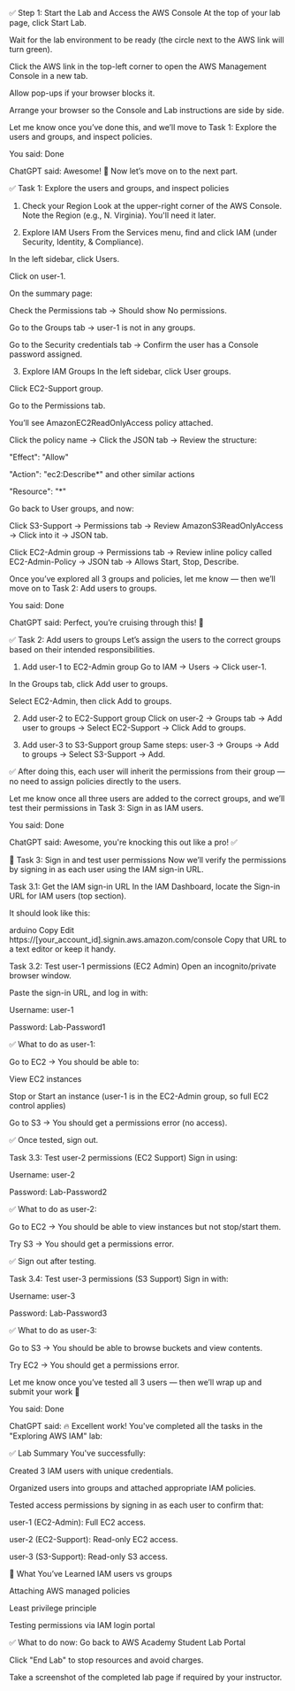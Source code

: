 ✅ Step 1: Start the Lab and Access the AWS Console
At the top of your lab page, click Start Lab.

Wait for the lab environment to be ready (the circle next to the AWS link will turn green).

Click the AWS link in the top-left corner to open the AWS Management Console in a new tab.

Allow pop-ups if your browser blocks it.

Arrange your browser so the Console and Lab instructions are side by side.

Let me know once you’ve done this, and we’ll move to Task 1: Explore the users and groups, and inspect policies.







You said:
Done


ChatGPT said:
Awesome! 👏 Now let’s move on to the next part.

✅ Task 1: Explore the users and groups, and inspect policies
1. Check your Region
Look at the upper-right corner of the AWS Console. Note the Region (e.g., N. Virginia). You'll need it later.

2. Explore IAM Users
From the Services menu, find and click IAM (under Security, Identity, & Compliance).

In the left sidebar, click Users.

Click on user-1.

On the summary page:

Check the Permissions tab → Should show No permissions.

Go to the Groups tab → user-1 is not in any groups.

Go to the Security credentials tab → Confirm the user has a Console password assigned.

3. Explore IAM Groups
In the left sidebar, click User groups.

Click EC2-Support group.

Go to the Permissions tab.

You’ll see AmazonEC2ReadOnlyAccess policy attached.

Click the policy name → Click the JSON tab → Review the structure:

"Effect": "Allow"

"Action": "ec2:Describe*" and other similar actions

"Resource": "*"

Go back to User groups, and now:

Click S3-Support → Permissions tab → Review AmazonS3ReadOnlyAccess → Click into it → JSON tab.

Click EC2-Admin group → Permissions tab → Review inline policy called EC2-Admin-Policy → JSON tab → Allows Start, Stop, Describe.

Once you’ve explored all 3 groups and policies, let me know — then we’ll move on to Task 2: Add users to groups.







You said:
Done


ChatGPT said:
Perfect, you’re cruising through this! 🚀

✅ Task 2: Add users to groups
Let’s assign the users to the correct groups based on their intended responsibilities.

1. Add user-1 to EC2-Admin group
Go to IAM → Users → Click user-1.

In the Groups tab, click Add user to groups.

Select EC2-Admin, then click Add to groups.

2. Add user-2 to EC2-Support group
Click on user-2 → Groups tab → Add user to groups → Select EC2-Support → Click Add to groups.

3. Add user-3 to S3-Support group
Same steps: user-3 → Groups → Add to groups → Select S3-Support → Add.

✅ After doing this, each user will inherit the permissions from their group — no need to assign policies directly to the users.

Let me know once all three users are added to the correct groups, and we’ll test their permissions in Task 3: Sign in as IAM users.







You said:
Done


ChatGPT said:
Awesome, you're knocking this out like a pro! ✅

🧪 Task 3: Sign in and test user permissions
Now we’ll verify the permissions by signing in as each user using the IAM sign-in URL.

Task 3.1: Get the IAM sign-in URL
In the IAM Dashboard, locate the Sign-in URL for IAM users (top section).

It should look like this:

arduino
Copy
Edit
https://[your_account_id].signin.aws.amazon.com/console
Copy that URL to a text editor or keep it handy.

Task 3.2: Test user-1 permissions (EC2 Admin)
Open an incognito/private browser window.

Paste the sign-in URL, and log in with:

Username: user-1

Password: Lab-Password1

✅ What to do as user-1:

Go to EC2 → You should be able to:

View EC2 instances

Stop or Start an instance
(user-1 is in the EC2-Admin group, so full EC2 control applies)

Go to S3 → You should get a permissions error (no access).

✅ Once tested, sign out.

Task 3.3: Test user-2 permissions (EC2 Support)
Sign in using:

Username: user-2

Password: Lab-Password2

✅ What to do as user-2:

Go to EC2 → You should be able to view instances but not stop/start them.

Try S3 → You should get a permissions error.

✅ Sign out after testing.

Task 3.4: Test user-3 permissions (S3 Support)
Sign in with:

Username: user-3

Password: Lab-Password3

✅ What to do as user-3:

Go to S3 → You should be able to browse buckets and view contents.

Try EC2 → You should get a permissions error.

Let me know once you’ve tested all 3 users — then we’ll wrap up and submit your work 💪







You said:
Done


ChatGPT said:
🔥 Excellent work! You've completed all the tasks in the "Exploring AWS IAM" lab:

✅ Lab Summary
You've successfully:

Created 3 IAM users with unique credentials.

Organized users into groups and attached appropriate IAM policies.

Tested access permissions by signing in as each user to confirm that:

user-1 (EC2-Admin): Full EC2 access.

user-2 (EC2-Support): Read-only EC2 access.

user-3 (S3-Support): Read-only S3 access.

🧠 What You’ve Learned
IAM users vs groups

Attaching AWS managed policies

Least privilege principle

Testing permissions via IAM login portal

✅ What to do now:
Go back to AWS Academy Student Lab Portal

Click "End Lab" to stop resources and avoid charges.

Take a screenshot of the completed lab page if required by your instructor.